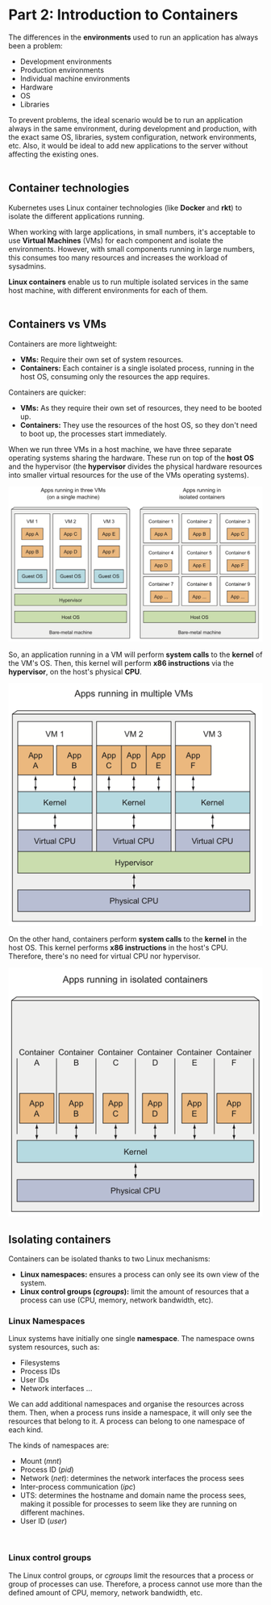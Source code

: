 # Part 2: Introduction to Containers

The differences in the __environments__ used to run an application has always been a problem:
- Development environments
- Production environments
- Individual machine environments
- Hardware
- OS
- Libraries

To prevent problems, the ideal scenario would be to run an application always in the same environment, during development and production, with the exact same OS, libraries, system configuration, network environments, etc. Also, it would be ideal to add new applications to the server without affecting the existing ones.
<br/>
<br/>

## Container technologies

Kubernetes uses Linux container technologies (like __Docker__ and __rkt__) to isolate the different applications running.

When working with large applications, in small numbers, it's acceptable to use __Virtual Machines__ (VMs) for each component and isolate the environments. However, with small components running in large numbers, this consumes too many resources and increases the workload of sysadmins.

__Linux containers__ enable us to run multiple isolated services in the same host machine, with different environments for each of them.
<br/>
<br/>

## Containers vs VMs

Containers are more lightweight:
- __VMs:__ Require their own set of system resources.
- __Containers:__ Each container is a single isolated process, running in the host OS, consuming only the resources the app requires.

Containers are quicker:
- __VMs:__ As they require their own set of resources, they need to be booted up.
- __Containers:__ They use the resources of the host OS, so they don't need to boot up, the processes start immediately.

When we run three VMs in a host machine, we have three separate operating systems sharing the hardware. These run on top of the __host OS__ and the hypervisor (the __hypervisor__ divides the physical hardware resources into smaller virtual resources for the use of the VMs operating systems).
<br/>

![VMs vs Containers](./images/vms-vs-containers.png)
<br/>

So, an application running in a VM will perform __system calls__ to the __kernel__ of the VM's OS. Then, this kernel will perform __x86 instructions__ via the __hypervisor__, on the host's physical __CPU__.

![VMs](./images/vms.png)
<br/>

On the other hand, containers perform __system calls__ to the __kernel__ in the host OS. This kernel performs __x86 instructions__ in the host's CPU. Therefore, there's no need for virtual CPU nor hypervisor.

![Containers](./images/containers.png)
<br/>

## Isolating containers

Containers can be isolated thanks to two Linux mechanisms:
- __Linux namespaces:__ ensures a process can only see its own view of the system.
- __Linux control groups (_cgroups_):__ limit the amount of resources that a process can use (CPU, memory, network bandwidth, etc).


### Linux Namespaces

Linux systems have initially one single __namespace__. The namespace owns system resources, such as:
- Filesystems
- Process IDs
- User IDs
- Network interfaces
...

We can add additional namespaces and organise the resources across them. Then, when a process runs inside a namespace, it will only see the resources that belong to it. A process can belong to one namespace of each kind.

The kinds of namespaces are:
- Mount (_mnt_)
- Process ID (_pid_)
- Network (_net_): determines the network interfaces the process sees
- Inter-process communication (_ipc_)
- UTS: determines the hostname and domain name the process sees, making it possible for processes to seem like they are running on different machines.
- User ID (_user_)
<br/>

### Linux control groups

The Linux control groups, or _cgroups_ limit the resources that a process or group of processes can use. Therefore, a process cannot use more than the defined amount of CPU, memory, network bandwidth, etc.
